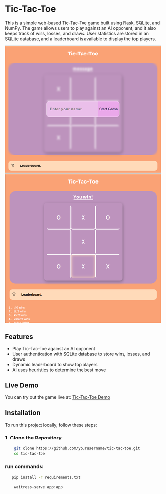 # Tic-Tac-Toe

This is a simple web-based Tic-Tac-Toe game built using Flask, SQLite, and NumPy. The game allows users to play against an AI opponent, and it also keeps track of wins, losses, and draws. User statistics are stored in an SQLite database, and a leaderboard is available to display the top players.

![Tic-Tac-Toe Game Preview](2.png)
![Tic-Tac-Toe Game Preview](1.png)

## Features

- Play Tic-Tac-Toe against an AI opponent
- User authentication with SQLite database to store wins, losses, and draws
- Dynamic leaderboard to show top players
- AI uses heuristics to determine the best move

## Live Demo

You can try out the game live at: [Tic-Tac-Toe Demo](https://tic-tac-toe-yfxi.onrender.com/)


## Installation

To run this project locally, follow these steps:

### 1. Clone the Repository

```bash
    git clone https://github.com/yourusername/tic-tac-toe.git
    cd tic-tac-toe
```

### run commands:

```bash 
   pip install -r requirements.txt
```

```bash 
    waitress-serve app:app 
```